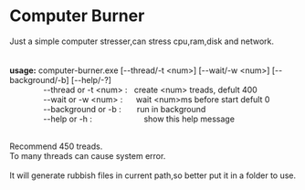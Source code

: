 # **Computer Burner** 
 Just a simple computer stresser,can stress cpu,ram,disk and network. <br>
<br>
<br>
**usage:**
computer-burner.exe [--thread/-t \<num\>] [--wait/-w \<num\>] [--background/-b] [--help/-?] <br>
$~~~~~~~~~~~~~~$ --thread or -t \<num\> : $~$ create \<num\> treads, defult 400 <br>
$~~~~~~~~~~~~~~$ --wait or -w \<num\> : $~~~~$ wait \<num\>ms before start defult 0 <br>
$~~~~~~~~~~~~~~$ --background or -b : $~~~~~$ run in background <br>
$~~~~~~~~~~~~~~$ --help or -h : $~~~~~~~~~~~~~~~~~~~~~$ show this help message <br>

<br>
Recommend 450 treads. <br>
To many threads can cause system error. <br>
<br>
It will generate rubbish files in current path,so better put it in a folder to use.<br>


